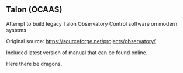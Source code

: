 Talon (OCAAS)
-------------------------------------------------------------------------------

Attempt to build legacy Talon Observatory Control software on modern systems

Original source: https://sourceforge.net/projects/observatory/

Included latest version of manual that can be found online.

Here there be dragons.
